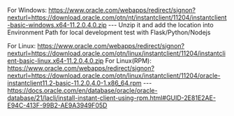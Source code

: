 For Windows: https://www.oracle.com/webapps/redirect/signon?nexturl=https://download.oracle.com/otn/nt/instantclient/11204/instantclient-basic-windows.x64-11.2.0.4.0.zip
 --- Unzip it and add the location into Environment Path for local development test with Flask/Python/Nodejs
 
For Linux: https://www.oracle.com/webapps/redirect/signon?nexturl=https://download.oracle.com/otn/linux/instantclient/11204/instantclient-basic-linux.x64-11.2.0.4.0.zip
For Linux(RPM): https://www.oracle.com/webapps/redirect/signon?nexturl=https://download.oracle.com/otn/linux/instantclient/11204/oracle-instantclient11.2-basic-11.2.0.4.0-1.x86_64.rpm
--- https://docs.oracle.com/en/database/oracle/oracle-database/21/lacli/install-instant-client-using-rpm.html#GUID-2E81E2AE-E94C-413F-99B2-AE9A3949F05D
